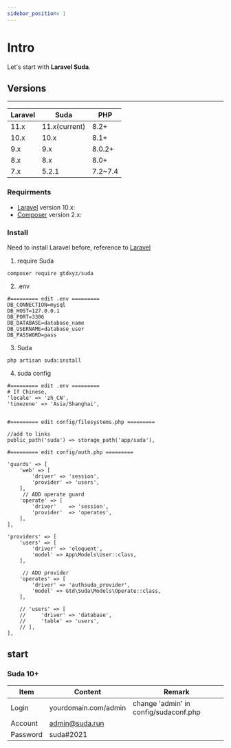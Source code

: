 ```yaml
---
sidebar_position: 1
---
```


# Intro

Let's start with  **Laravel Suda**.

## Versions

---

|  Laravel   | Suda  | PHP  |
|  ----  | ----  | ----  |
| 11.x  | 11.x(current) | 8.2+ |
| 10.x  | 10.x | 8.1+ |
| 9.x  | 9.x | 8.0.2+ |
| 8.x  | 8.x | 8.0+ |
| 7.x  | 5.2.1 | 7.2~7.4 |


### Requirments

- [Laravel](https://laravel.com/) version 10.x:
- [Composer](https://getcomposer.org) version 2.x:


### Install

Need to install Laravel before, reference to [Laravel](https://laravel.com/)

1. require Suda

```
composer require gtdxyz/suda
```
2. .env

```
#========= edit .env =========
DB_CONNECTION=mysql
DB_HOST=127.0.0.1
DB_PORT=3306
DB_DATABASE=database_name
DB_USERNAME=database_user
DB_PASSWORD=pass
```

3. Suda

```
php artisan suda:install
```

4. suda config

```
#========= edit .env =========
# If Chinese,
'locale' => 'zh_CN',
'timezone' => 'Asia/Shanghai',


#========= edit config/filesystems.php =========

//add to links
public_path('suda') => storage_path('app/suda'),

#========= edit config/auth.php =========

'guards' => [
    'web' => [
        'driver' => 'session',
        'provider' => 'users',
    ],
	 // ADD operate guard
    'operate' => [
        'driver'    => 'session',
        'provider'  => 'operates',
    ],
],

'providers' => [
    'users' => [
        'driver' => 'eloquent',
        'model' => App\Models\User::class,
    ],
	 
	 // ADD provider
    'operates' => [
        'driver' => 'authsuda_provider',
        'model' => Gtd\Suda\Models\Operate::class,
    ],

    // 'users' => [
    //     'driver' => 'database',
    //     'table' => 'users',
    // ],
],

```

## start


### Suda 10+

|  Item   | Content  | Remark  |
|  ----  | ----  | ----  |
| Login  | yourdomain.com/admin | change 'admin' in config/sudaconf.php|
| Account  | admin@suda.run |  |
| Password  | suda#2021 |  |
